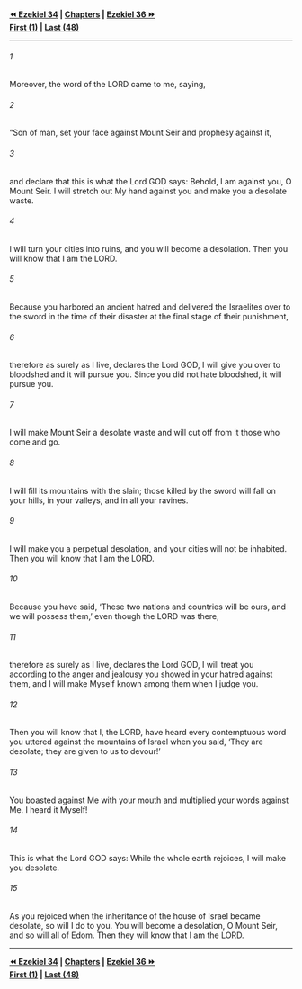   
**[⏪ Ezekiel 34](./Ezekiel%2034.md) | [Chapters](./_index.md) | [Ezekiel 36 ⏩](./Ezekiel%2036.md)**  
**[First (1)](./Ezekiel%201.md) | [Last (48)](./Ezekiel%2048.md)**  
  
---  
  
###### 1  
Moreover, the word of the LORD came to me, saying,  
  
###### 2  
“Son of man, set your face against Mount Seir and prophesy against it,  
  
###### 3  
and declare that this is what the Lord GOD says: Behold, I am against you, O Mount Seir. I will stretch out My hand against you and make you a desolate waste.  
  
###### 4  
I will turn your cities into ruins, and you will become a desolation. Then you will know that I am the LORD.  
  
###### 5  
Because you harbored an ancient hatred and delivered the Israelites over to the sword in the time of their disaster at the final stage of their punishment,  
  
###### 6  
therefore as surely as I live, declares the Lord GOD, I will give you over to bloodshed and it will pursue you. Since you did not hate bloodshed, it will pursue you.  
  
###### 7  
I will make Mount Seir a desolate waste and will cut off from it those who come and go.  
  
###### 8  
I will fill its mountains with the slain; those killed by the sword will fall on your hills, in your valleys, and in all your ravines.  
  
###### 9  
I will make you a perpetual desolation, and your cities will not be inhabited. Then you will know that I am the LORD.  
  
###### 10  
Because you have said, ‘These two nations and countries will be ours, and we will possess them,’ even though the LORD was there,  
  
###### 11  
therefore as surely as I live, declares the Lord GOD, I will treat you according to the anger and jealousy you showed in your hatred against them, and I will make Myself known among them when I judge you.  
  
###### 12  
Then you will know that I, the LORD, have heard every contemptuous word you uttered against the mountains of Israel when you said, ‘They are desolate; they are given to us to devour!’  
  
###### 13  
You boasted against Me with your mouth and multiplied your words against Me. I heard it Myself!  
  
###### 14  
This is what the Lord GOD says: While the whole earth rejoices, I will make you desolate.  
  
###### 15  
As you rejoiced when the inheritance of the house of Israel became desolate, so will I do to you. You will become a desolation, O Mount Seir, and so will all of Edom. Then they will know that I am the LORD.  
  
  
---  
  
**[⏪ Ezekiel 34](./Ezekiel%2034.md) | [Chapters](./_index.md) | [Ezekiel 36 ⏩](./Ezekiel%2036.md)**  
**[First (1)](./Ezekiel%201.md) | [Last (48)](./Ezekiel%2048.md)**  
  

